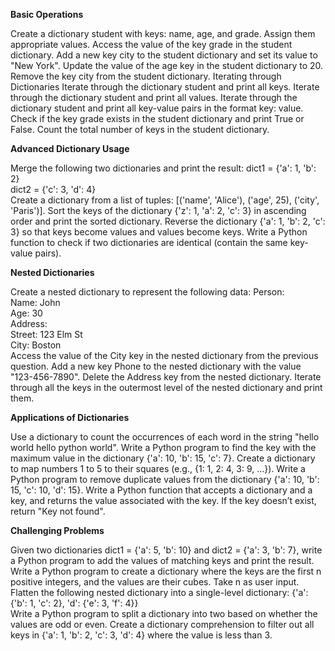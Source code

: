 **Basic Operations**

Create a dictionary student with keys: name, age, and grade. Assign them appropriate values.
Access the value of the key grade in the student dictionary.
Add a new key city to the student dictionary and set its value to "New York".
Update the value of the age key in the student dictionary to 20.
Remove the key city from the student dictionary.
Iterating through Dictionaries
Iterate through the dictionary student and print all keys.
Iterate through the dictionary student and print all values.
Iterate through the dictionary student and print all key-value pairs in the format key: value.
Check if the key grade exists in the student dictionary and print True or False.
Count the total number of keys in the student dictionary.

**Advanced Dictionary Usage**

Merge the following two dictionaries and print the result:
dict1 = {'a': 1, 'b': 2}  
dict2 = {'c': 3, 'd': 4}  
Create a dictionary from a list of tuples: [('name', 'Alice'), ('age', 25), ('city', 'Paris')].
Sort the keys of the dictionary {'z': 1, 'a': 2, 'c': 3} in ascending order and print the sorted dictionary.
Reverse the dictionary {'a': 1, 'b': 2, 'c': 3} so that keys become values and values become keys.
Write a Python function to check if two dictionaries are identical (contain the same key-value pairs).

**Nested Dictionaries**

Create a nested dictionary to represent the following data:
Person:  
  Name: John  
  Age: 30  
  Address:  
    Street: 123 Elm St  
    City: Boston  
Access the value of the City key in the nested dictionary from the previous question.
Add a new key Phone to the nested dictionary with the value "123-456-7890".
Delete the Address key from the nested dictionary.
Iterate through all the keys in the outermost level of the nested dictionary and print them.

**Applications of Dictionaries**

Use a dictionary to count the occurrences of each word in the string "hello world hello python world".
Write a Python program to find the key with the maximum value in the dictionary {'a': 10, 'b': 15, 'c': 7}.
Create a dictionary to map numbers 1 to 5 to their squares (e.g., {1: 1, 2: 4, 3: 9, ...}).
Write a Python program to remove duplicate values from the dictionary {'a': 10, 'b': 15, 'c': 10, 'd': 15}.
Write a Python function that accepts a dictionary and a key, and returns the value associated with the key. If the key doesn’t exist, return "Key not found".

**Challenging Problems**

Given two dictionaries dict1 = {'a': 5, 'b': 10} and dict2 = {'a': 3, 'b': 7}, write a Python program to add the values of matching keys and print the result.
Write a Python program to create a dictionary where the keys are the first n positive integers, and the values are their cubes. Take n as user input.
Flatten the following nested dictionary into a single-level dictionary:
{'a': {'b': 1, 'c': 2}, 'd': {'e': 3, 'f': 4}}  
Write a Python program to split a dictionary into two based on whether the values are odd or even.
Create a dictionary comprehension to filter out all keys in {'a': 1, 'b': 2, 'c': 3, 'd': 4} where the value is less than 3.
